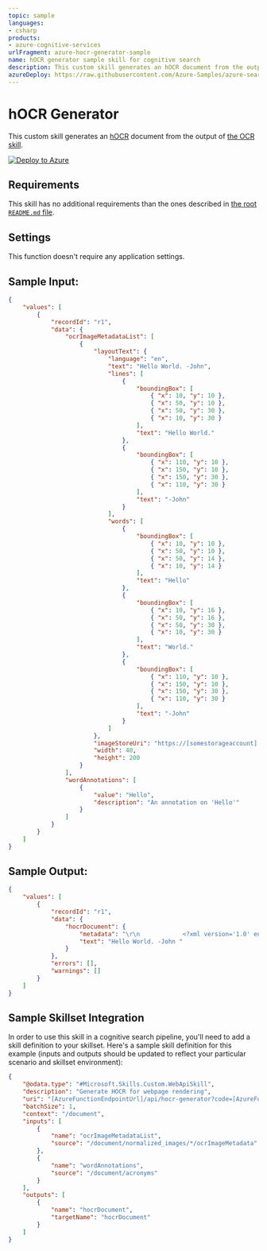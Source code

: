 ```yaml
---
topic: sample
languages:
- csharp
products:
- azure-cognitive-services
urlFragment: azure-hocr-generator-sample
name: hOCR generator sample skill for cognitive search
description: This custom skill generates an hOCR document from the output of the OCR skill.
azureDeploy: https://raw.githubusercontent.com/Azure-Samples/azure-search-power-skills/master/Vision/HocrGenerator/azuredeploy.json
---
```


# hOCR Generator

This custom skill generates an [hOCR](https://en.wikipedia.org/wiki/HOCR) document from the output of [the OCR skill](https://docs.microsoft.com/en-us/azure/search/cognitive-search-skill-ocr).

[![Deploy to Azure](https://azuredeploy.net/deploybutton.svg)](https://portal.azure.com/#create/Microsoft.Template/uri/https%3A%2F%2Fraw.githubusercontent.com%2FAzure-Samples%2Fazure-search-power-skills%2Fmaster%2FVision%2FImageStore%2Fazuredeploy.json)

## Requirements

This skill has no additional requirements than the ones described in [the root `README.md` file](../../README.md).

## Settings

This function doesn't require any application settings.

## Sample Input:

```json
{
	"values": [
	    {
	        "recordId": "r1",
	        "data": {
	            "ocrImageMetadataList": [
	                {
	                    "layoutText": {
	                        "language": "en",
	                        "text": "Hello World. -John",
	                        "lines": [
	                            {
	                                "boundingBox": [
	                                    { "x": 10, "y": 10 },
	                                    { "x": 50, "y": 10 },
	                                    { "x": 50, "y": 30 },
	                                    { "x": 10, "y": 30 }
	                                ],
	                                "text": "Hello World."
	                            },
	                            {
	                                "boundingBox": [
	                                    { "x": 110, "y": 10 },
	                                    { "x": 150, "y": 10 },
	                                    { "x": 150, "y": 30 },
	                                    { "x": 110, "y": 30 }
	                                ],
	                                "text": "-John"
	                            }
	                        ],
	                        "words": [
	                            {
	                                "boundingBox": [
	                                    { "x": 10, "y": 10 },
	                                    { "x": 50, "y": 10 },
	                                    { "x": 50, "y": 14 },
	                                    { "x": 10, "y": 14 }
	                                ],
	                                "text": "Hello"
	                            },
	                            {
	                                "boundingBox": [
	                                    { "x": 10, "y": 16 },
	                                    { "x": 50, "y": 16 },
	                                    { "x": 50, "y": 30 },
	                                    { "x": 10, "y": 30 }
	                                ],
	                                "text": "World."
	                            },
	                            {
	                                "boundingBox": [
	                                    { "x": 110, "y": 10 },
	                                    { "x": 150, "y": 10 },
	                                    { "x": 150, "y": 30 },
	                                    { "x": 110, "y": 30 }
	                                ],
	                                "text": "-John"
	                            }
	                        ]
	                    },
	                    "imageStoreUri": "https://[somestorageaccount].blob.core.windows.net/pics/lipsum.tiff",
	                    "width": 40,
	                    "height": 200
	                }
	            ],
	            "wordAnnotations": [
	                {
	                    "value": "Hello",
	                    "description": "An annotation on 'Hello'"
	                }
	            ]
	        }
	    }
	]
}
```

## Sample Output:

```json
{
    "values": [
        {
            "recordId": "r1",
            "data": {
                "hocrDocument": {
                    "metadata": "\r\n            <?xml version='1.0' encoding='UTF-8'?>\r\n            <!DOCTYPE html PUBLIC '-//W3C//DTD XHTML 1.0 Transitional//EN' 'http://www.w3.org/TR/xhtml1/DTD/xhtml1-transitional.dtd'>\r\n            <html xmlns='http://www.w3.org/1999/xhtml' xml:lang='en' lang='en'>\r\n            <head>\r\n                <title></title>\r\n                <meta http-equiv='Content-Type' content='text/html;charset=utf-8' />\r\n                <meta name='ocr-system' content='Microsoft Cognitive Services' />\r\n                <meta name='ocr-capabilities' content='ocr_page ocr_carea ocr_par ocr_line ocrx_word'/>\r\n            </head>\r\n            <body>\r\n<div class='ocr_page' id='page_0' title='image \"https://[somestorageaccount].blob.core.windows.net/pics/lipsum.tiff\"; bbox 0 0 40 200; ppageno 0'>\r\n<div class='ocr_carea' id='block_0_1'>\r\n<span class='ocr_line' id='line_0_0' title='baseline -0.002 -5; x_size 30; x_descenders 6; x_ascenders 6'>\r\n<span class='ocrx_word' id='word_0_0_0' title='bbox 10 10 50 14' data-annotation='An annotation on 'Hello''>Hello</span>\r\n<span class='ocrx_word' id='word_0_0_1' title='bbox 10 16 50 30' >World.</span>\r\n</span>\r\n<span class='ocr_line' id='line_0_1' title='baseline -0.002 -5; x_size 30; x_descenders 6; x_ascenders 6'>\r\n<span class='ocrx_word' id='word_0_1_2' title='bbox 110 10 150 30' >-John</span>\r\n</span>\r\n</div>\r\n</div>\r\n\r\n</body></html>",
                    "text": "Hello World. -John "
                }
            },
            "errors": [],
            "warnings": []
        }
    ]
}
```

## Sample Skillset Integration

In order to use this skill in a cognitive search pipeline, you'll need to add a skill definition to your skillset.
Here's a sample skill definition for this example (inputs and outputs should be updated to reflect your particular scenario and skillset environment):

```json
{
    "@odata.type": "#Microsoft.Skills.Custom.WebApiSkill",
    "description": "Generate HOCR for webpage rendering",
    "uri": "[AzureFunctionEndpointUrl]/api/hocr-generator?code=[AzureFunctionDefaultHostKey]",
    "batchSize": 1,
    "context": "/document",
    "inputs": [
        {
            "name": "ocrImageMetadataList",
            "source": "/document/normalized_images/*/ocrImageMetadata"
        },
        {
            "name": "wordAnnotations",
            "source": "/document/acronyms"
        }
    ],
    "outputs": [
        {
            "name": "hocrDocument",
            "targetName": "hocrDocument"
        }
    ]
}
```

